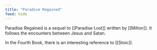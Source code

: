 ```yaml
---
title: "Paradise Regained"
feed: hide
---
```


Paradise Regained is a sequel to [[Paradise Lost]] written by [[Milton]]. It follows the encounters between Jesus and Satan. 


In the Fourth Book, there is an interesting reference to [[Stoic]]. <!-- TODO -->